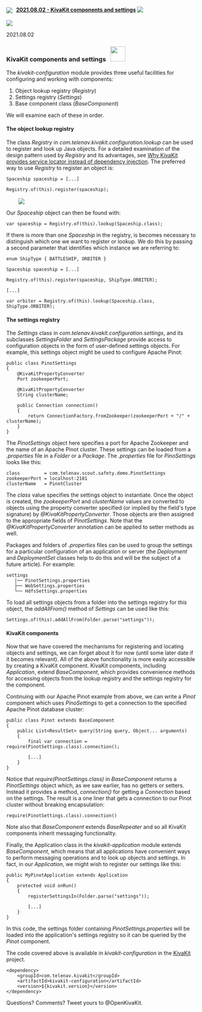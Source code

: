 
#### <img src="https://state-of-the-art.org/graphics/kivakit/kivakit-32.png" srcset="https://state-of-the-art.org/graphics/kivakit/kivakit-32-2x.png 2x" style="vertical-align:middle"/> &nbsp; [2021.08.02 - KivaKit components and settings](#configuration) <img src="https://state-of-the-art.org/graphics/star/star-16.png" srcset="https://state-of-the-art.org/graphics/star/star-16-2x.png 2x" style="vertical-align:top"/>  

<a name = "settings"></a>
<img src="https://www.kivakit.org/images/horizontal-line-512.png" srcset="https://www.kivakit.org/images/horizontal-line-512-2x.png 2x" />

2021.08.02

### KivaKit components and settings &nbsp; <img src="https://state-of-the-art.org/graphics/gears/gears.svg" width="40"/>

The *kivakit-configuration* module provides three useful facilities for configuring and working with components:

1. Object lookup registry (*Registry*)
2. Settings registry (*Settings*)
3. Base component class (*BaseComponent*)

We will examine each of these in order.

#### The object lookup registry

The class *Registry* in *com.telenav.kivakit.configuration.lookup* can be used to register and look up Java objects. For a detailed examination of the design pattern used by *Registry* and its advantages, see <a href="#service-locator">Why KivaKit provides service locator instead of dependency injection</a>. The preferred way to use *Registry* to register an object is:

    Spaceship spaceship = [...]
    
    Registry.of(this).register(spaceship);

&nbsp;&nbsp;&nbsp;&nbsp;&nbsp;&nbsp;&nbsp;&nbsp;<img src="https://state-of-the-art.org/graphics/saucer/saucer-80.png" srcset="https://state-of-the-art.org/graphics/saucer/saucer-80-2x.png 2x" style="vertical-align:middle"/> 

Our *Spaceship* object can then be found with:

    var spaceship = Registry.of(this).lookup(Spaceship.class);

If there is more than one *Spaceship* in the registry, is becomes necessary to distinguish which one we want to register or lookup. We do this by passing a second parameter that identifies which instance we are referring to:

    enum ShipType { BATTLESHIP, ORBITER }
    
    Spaceship spaceship = [...]

    Registry.of(this).register(spaceship, ShipType.ORBITER);
    
    [...]
    
    var orbiter = Registry.of(this).lookup(Spaceship.class, ShipType.ORBITER);

#### The settings registry

The *Settings* class in *com.telenav.kivakit.configuration.settings*, and its subclasses *SettingsFolder* and *SettingsPackage* provide access to configuration objects in the form of user-defined settings objects. For example, this settings object might be used to configure Apache Pinot:

    public class PinotSettings
    {
        @KivaKitPropertyConverter
        Port zookeeperPort;
    
        @KivaKitPropertyConverter
        String clusterName;
    
        public Connection connection()
        {
            return ConnectionFactory.fromZookeeper(zookeeperPort + "/" + clusterName);
        }
    }

The *PinotSettings* object here specifies a port for Apache Zookeeper and the name of an Apache Pinot cluster. These settings can be loaded from a *.properties* file in a *Folder* or a *Package*. The *.properties* file for *PinoSettings* looks like this:

    class         = com.telenav.scout.safety.demo.PinotSettings
    zookeeperPort = localhost:2181
    clusterName   = PinotCluster

The *class* value specifies the settings object to instantiate. Once the object is created, the *zookeeperPort* and *clusterName* values are converted to objects using the property converter specified (or implied by the field's type signature) by *@KivaKitPropertyConverter*. Those objects are then assigned to the appropriate fields of *PinotSettings*. Note that the *@KivaKitPropertyConverter* annotation can be applied to setter methods as well.

Packages and folders of *.properties* files can be used to group the settings for a particular configuration of an application or server (the *Deployment* and *DeploymentSet* classes help to do this and will be the subject of a future article). For example:

    settings
       |── PinotSettings.properties
       ├── WebSettings.properties
       └── HdfsSettings.properties

To load all settings objects from a folder into the settings registry for *this* object, the *addAllFrom()* method of *Settings* can be used like this:

    Settings.of(this).addAllFrom(Folder.parse("settings"));

#### KivaKit components

Now that we have covered the mechanisms for registering and locating objects and settings, we can forget about it for now (until some later date if it becomes relevant). All of the above functionality is more easily accessible by creating a KivaKit component. KivaKit components, including *Application*, extend *BaseComponent*, which provides convenience methods for accessing objects from the lookup registry and the settings registry for the component. 

Continuing with our Apache Pinot example from above, we can write a *Pinot* component which uses *PinoSettings* to get a connection to the specified Apache Pinot database cluster:

    public class Pinot extends BaseComponent
    {
        public List<ResultSet> query(String query, Object... arguments)
        {
            final var connection = require(PinotSettings.class).connection();
            
            [...]
        }
    }

Notice that *require(PinotSettings.class)* in *BaseComponent* returns a *PinotSettings* object which, as we saw earlier, has no getters or setters. Instead it provides a method, *connection()* for getting a *Connection* based on the settings. The result is a one liner that gets a connection to our Pinot cluster without breaking encapsulation:

    require(PinotSettings.class).connection()

Note also that *BaseComponent* extends *BaseRepeater* and so all KivaKit components inherit messaging functionality.

Finally, the Application class in the *kivakit-application* module extends *BaseComponent*, which means that all applications have convenient ways to perform messaging operations and to look up objects and settings. In fact, in our *Application*, we might wish to register our settings like this:

    public MyPinotApplication extends Application
    {
        protected void onRun()
        {
            registerSettingsIn(Folder.parse("settings"));
            
            [...]
        }
    }
    
In this code, the settings folder containing *PinotSettings.properties* will be loaded into the application's settings registry so it can be queried by the *Pinot* component.

The code covered above is available in *kivakit-configuration* in the [KivaKit](https://www.kivakit.org) project.

    <dependency>
        <groupId>com.telenav.kivakit</groupId>
        <artifactId>kivakit-configuration</artifactId>
        <version>${kivakit.version}</version>
    </dependency>

Questions? Comments? Tweet yours to @OpenKivaKit.
